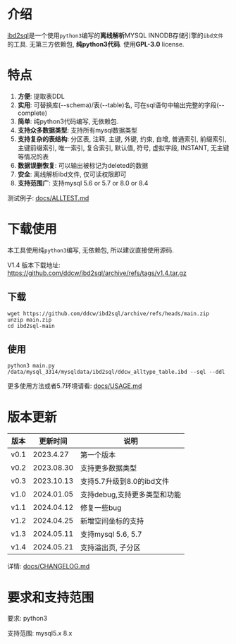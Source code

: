 # 介绍

[ibd2sql](https://github.com/ddcw/ibd2sql)是一个使用`python3`编写的**离线解析**MYSQL INNODB存储引擎的`ibd文件`的工具. 无第三方依赖包, **纯python3代码**. 使用**GPL-3.0** license.



# 特点

1. **方便**: 提取表DDL
2. **实用**: 可替换库(--schema)/表(--table)名, 可在sql语句中输出完整的字段(--complete)
3. **简单**: 纯python3代码编写, 无依赖包.
4. **支持众多数据类型**: 支持所有mysql数据类型
5. **支持复杂的表结构**: 分区表, 注释, 主键, 外键, 约束, 自增, 普通索引, 前缀索引, 主键前缀索引, 唯一索引, 复合索引, 默认值, 符号, 虚拟字段, INSTANT, 无主键等情况的表
6. **数据误删恢复**: 可以输出被标记为deleted的数据
7. **安全**: 离线解析ibd文件, 仅可读权限即可
8. **支持范围广**: 支持mysql 5.6 or 5.7 or 8.0 or 8.4



测试例子: [docs/ALLTEST.md](https://github.com/ddcw/ibd2sql/blob/main/docs/ALLTEST.md)



# 下载使用

本工具使用纯`python3`编写, 无依赖包, 所以建议直接使用源码.

V1.4 版本下载地址: <https://github.com/ddcw/ibd2sql/archive/refs/tags/v1.4.tar.gz>

## 下载

```shell
wget https://github.com/ddcw/ibd2sql/archive/refs/heads/main.zip
unzip main.zip
cd ibd2sql-main
```

## 使用

```shell
python3 main.py /data/mysql_3314/mysqldata/ibd2sql/ddcw_alltype_table.ibd --sql --ddl
```

更多使用方法或者5.7环境请看:  [docs/USAGE.md](https://github.com/ddcw/ibd2sql/blob/main/docs/USAGE.md)



# 版本更新

| 版本   | 更新时间       | 说明                |
| ---- | ---------- | ----------------- |
| v0.1 | 2023.4.27  | 第一个版本             |
| v0.2 | 2023.08.30 | 支持更多数据类型          |
| v0.3 | 2023.10.13 | 支持5.7升级到8.0的ibd文件 |
| v1.0 | 2024.01.05 | 支持debug,支持更多类型和功能 |
| v1.1 | 2024.04.12 | 修复一些bug           |
| v1.2 | 2024.04.25 | 新增空间坐标的支持         |
| v1.3 | 2024.05.11 | 支持mysql 5.6, 5.7  |
| v1.4 | 2024.05.21 | 支持溢出页, 子分区        |

详情: [docs/CHANGELOG.md](https://github.com/ddcw/ibd2sql/blob/main/docs/CHANGELOG.md)



# 要求和支持范围

要求: python3

支持范围: mysql5.x 8.x